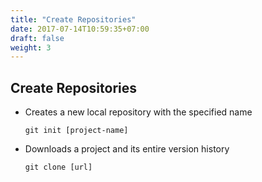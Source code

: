 ```yaml
---
title: "Create Repositories"
date: 2017-07-14T10:59:35+07:00
draft: false
weight: 3
---
```


## Create Repositories
  - Creates a new local repository with the specified name

  	`git init [project-name]`

  - Downloads a project and its entire version history

  	`git clone [url]`
